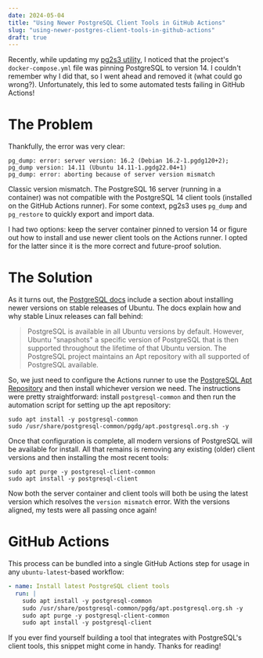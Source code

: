 ```yaml
---
date: 2024-05-04
title: "Using Newer PostgreSQL Client Tools in GitHub Actions"
slug: "using-newer-postgres-client-tools-in-github-actions"
draft: true
---
```


Recently, while updating my [pg2s3 utility](https://github.com/theandrew168/pg2s3), I noticed that the project's `docker-compose.yml` file was pinning PostgreSQL to version 14.
I couldn't remember why I did that, so I went ahead and removed it (what could go wrong?).
Unfortunately, this led to some automated tests failing in GitHub Actions!

# The Problem

Thankfully, the error was very clear:

```
pg_dump: error: server version: 16.2 (Debian 16.2-1.pgdg120+2); pg_dump version: 14.11 (Ubuntu 14.11-1.pgdg22.04+1)
pg_dump: error: aborting because of server version mismatch
```

Classic version mismatch.
The PostgreSQL 16 server (running in a container) was not compatible with the PostgreSQL 14 client tools (installed on the GitHub Actions runner).
For some context, pg2s3 uses `pg_dump` and `pg_restore` to quickly export and import data.

I had two options: keep the server container pinned to version 14 or figure out how to install and use newer client tools on the Actions runner.
I opted for the latter since it is the more correct and future-proof solution.

# The Solution

As it turns out, the [PostgreSQL docs](https://www.postgresql.org/download/linux/ubuntu/) include a section about installing newer versions on stable releases of Ubuntu.
The docs explain how and why stable Linux releases can fall behind:

> PostgreSQL is available in all Ubuntu versions by default. However, Ubuntu "snapshots" a specific version of PostgreSQL that is then supported throughout the lifetime of that Ubuntu version.
> The PostgreSQL project maintains an Apt repository with all supported of PostgreSQL available.

So, we just need to configure the Actions runner to use the [PostgreSQL Apt Repository](https://wiki.postgresql.org/wiki/Apt) and then install whichever version we need.
The instructions were pretty straightforward: install `postgresql-common` and then run the automation script for setting up the apt repository:

```
sudo apt install -y postgresql-common
sudo /usr/share/postgresql-common/pgdg/apt.postgresql.org.sh -y
```

Once that configuration is complete, all modern versions of PostgreSQL will be available for install.
All that remains is removing any existing (older) client versions and then installing the most recent tools:

```
sudo apt purge -y postgresql-client-common
sudo apt install -y postgresql-client
```

Now both the server container and client tools will both be using the latest version which resolves the `version mismatch` error.
With the versions aligned, my tests were all passing once again!

# GitHub Actions

This process can be bundled into a single GitHub Actions step for usage in any `ubuntu-latest`-based workflow:

```yaml
- name: Install latest PostgreSQL client tools
  run: |
    sudo apt install -y postgresql-common
    sudo /usr/share/postgresql-common/pgdg/apt.postgresql.org.sh -y
    sudo apt purge -y postgresql-client-common
    sudo apt install -y postgresql-client
```

If you ever find yourself building a tool that integrates with PostgreSQL's client tools, this snippet might come in handy.
Thanks for reading!
